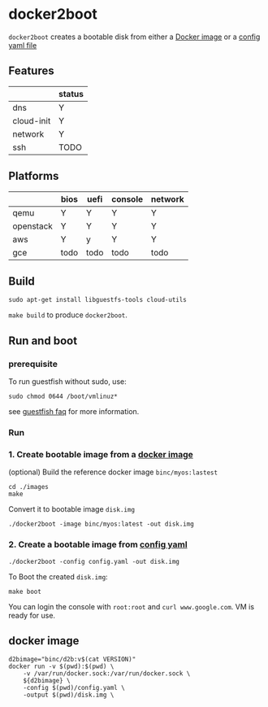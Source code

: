 # docker2boot

`docker2boot` creates a bootable disk from either a [Docker image](./images) or
a [config yaml file](./config.yaml)


## Features

|           | status  |
| --------- |---------|
| dns       | Y       |
| cloud-init| Y       |
| network   | Y       |
| ssh       | TODO    |

## Platforms

|           | bios| uefi |console| network|
| --------- |-----|------|-------|--------|
| qemu      | Y   | Y    |  Y    |   Y    |
| openstack | Y   | Y    |  Y    |   Y    |
| aws       | Y   | y    |  Y    |   Y    |
| gce       | todo| todo | todo  | todo    |


## Build

```
sudo apt-get install libguestfs-tools cloud-utils
```

`make build` to produce `docker2boot`.

## Run and boot

### prerequisite

To run guestfish without sudo, use:
```
sudo chmod 0644 /boot/vmlinuz*
```
see [guestfish faq][faq] for more information.

### Run

### 1. Create bootable image from a [docker image](./images)

(optional) Build the reference docker image `binc/myos:lastest`

```
cd ./images
make
```

Convert it to bootable image `disk.img`

```
./docker2boot -image binc/myos:latest -out disk.img

```
### 2. Create a bootable image from [config yaml](./config.yaml)

```
./docker2boot -config config.yaml -out disk.img

```

To Boot the created  `disk.img`:
```
make boot
```

You can login the console with `root:root` and `curl www.google.com`. VM is
ready for use.

## docker image

```
d2bimage="binc/d2b:v$(cat VERSION)"
docker run -v $(pwd):$(pwd) \
    -v /var/run/docker.sock:/var/run/docker.sock \
    ${d2bimage} \
    -config $(pwd)/config.yaml \
    -output $(pwd)/disk.img \
```

[faq]: https://libguestfs.org/guestfs-faq.1.html
